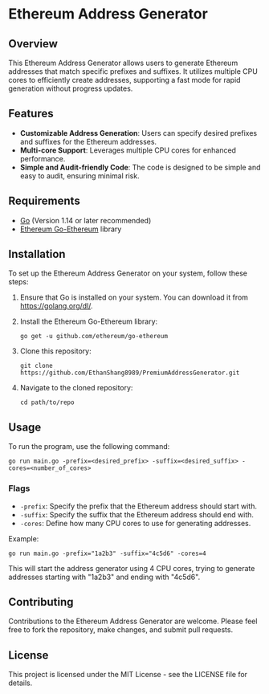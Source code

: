 # Ethereum Address Generator

## Overview

This Ethereum Address Generator allows users to generate Ethereum addresses that match specific prefixes and suffixes. It utilizes multiple CPU cores to efficiently create addresses, supporting a fast mode for rapid generation without progress updates.

## Features

- **Customizable Address Generation**: Users can specify desired prefixes and suffixes for the Ethereum addresses.
- **Multi-core Support**: Leverages multiple CPU cores for enhanced performance.
- **Simple and Audit-friendly Code**: The code is designed to be simple and easy to audit, ensuring minimal risk.

## Requirements

- [Go](https://golang.org/) (Version 1.14 or later recommended)
- [Ethereum Go-Ethereum](https://github.com/ethereum/go-ethereum) library

## Installation

To set up the Ethereum Address Generator on your system, follow these steps:

1. Ensure that Go is installed on your system. You can download it from https://golang.org/dl/.

2. Install the Ethereum Go-Ethereum library:

   ```
   go get -u github.com/ethereum/go-ethereum
   ```

3. Clone this repository:

   ```
   git clone  https://github.com/EthanShang8989/PremiumAddressGenerator.git
   ```

4. Navigate to the cloned repository:

   ```
   cd path/to/repo
   ```

## Usage

To run the program, use the following command:

```
go run main.go -prefix=<desired_prefix> -suffix=<desired_suffix> -cores=<number_of_cores>
```

### Flags

- `-prefix`: Specify the prefix that the Ethereum address should start with.
- `-suffix`: Specify the suffix that the Ethereum address should end with.
- `-cores`: Define how many CPU cores to use for generating addresses.

Example:

```
go run main.go -prefix="1a2b3" -suffix="4c5d6" -cores=4 
```

This will start the address generator using 4 CPU cores, trying to generate addresses starting with "1a2b3" and ending with "4c5d6".

## Contributing

Contributions to the Ethereum Address Generator are welcome. Please feel free to fork the repository, make changes, and submit pull requests.

## License

This project is licensed under the MIT License - see the LICENSE file for details.